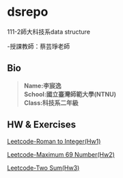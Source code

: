 # dsrepo

111-2師大科技系data structure

-授課教師：蔡芸琤老師

## Bio  
>**Name:李宸逸**  
>**School:國立臺灣師範大學(NTNU)**  
>**Class:科技系二年級**  

## HW & Exercises

[Leetcode-Roman to Integer(Hw1)](https://youtu.be/N-W8owIbUX4)

[Leetcode-Maximum 69 Number(Hw2)](https://youtu.be/-C-j_RLZ0c4)

[Leetcode-Two Sum(Hw3)](https://youtu.be/vuM-ge24r-c)
